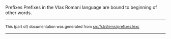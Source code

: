 Prefixes
Prefixes in the Vlax Romani language are bound to beginning of other words.

* * *

<small>This (part of) documentation was generated from [src/fst/stems/prefixes.lexc](https://github.com/giellalt/lang-rmy/blob/main/src/fst/stems/prefixes.lexc)</small>

---

